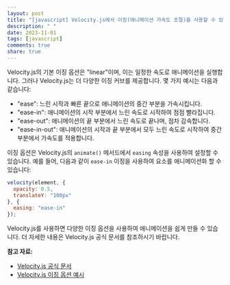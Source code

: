 ```yaml
---
layout: post
title: "[javascript] Velocity.js에서 이징(애니메이션 가속도 조절)을 사용할 수 있나요?"
description: " "
date: 2023-11-01
tags: [javascript]
comments: true
share: true
---
```


Velocity.js의 기본 이징 옵션은 "linear"이며, 이는 일정한 속도로 애니메이션을 실행합니다. 그러나 Velocity.js는 더 다양한 이징 커브를 제공합니다. 몇 가지 예시는 다음과 같습니다:

- "ease": 느린 시작과 빠른 끝으로 애니메이션의 중간 부분을 가속시킵니다.
- "ease-in": 애니메이션의 시작 부분에서 느린 속도로 시작하여 점점 빨라집니다.
- "ease-out": 애니메이션의 끝 부분에서 느린 속도로 끝나며, 점차 감속합니다.
- "ease-in-out": 애니메이션의 시작과 끝 부분에서 모두 느린 속도로 시작하여 중간 부분에서 가속도를 적용합니다.

이징 옵션은 Velocity.js의 `animate()` 메서드에서 `easing` 속성을 사용하여 설정할 수 있습니다. 예를 들어, 다음과 같이 `ease-in` 이징을 사용하여 요소를 애니메이션화 할 수 있습니다:

```javascript
velocity(element, {
  opacity: 0.5,
  translateY: "100px"
}, {
  easing: "ease-in"
});
```

Velocity.js를 사용하면 다양한 이징 옵션을 사용하여 애니메이션을 쉽게 만들 수 있습니다. 더 자세한 내용은 Velocity.js 공식 문서를 참조하시기 바랍니다.

**참고 자료:**
- [Velocity.js 공식 문서](http://velocityjs.org/)
- [Velocity.js 이징 옵션 예시](http://velocityjs.org/#easing)